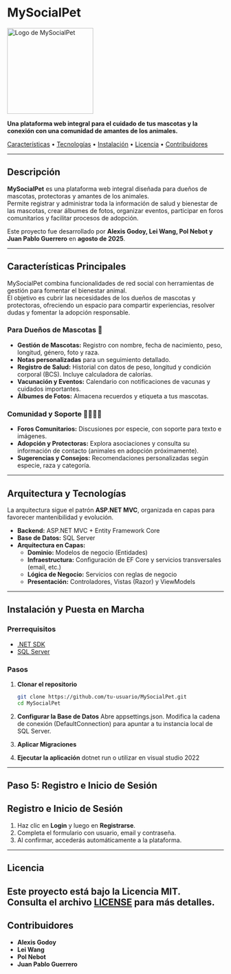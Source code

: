# MySocialPet

  <img src="https://i.imgur.com/8a3n3tC.png" alt="Logo de MySocialPet" width="200"/>

  <strong>Una plataforma web integral para el cuidado de tus mascotas y la conexión con una comunidad de amantes de los animales.</strong>

  <a href="#características-principales">Características</a> •
  <a href="#arquitectura-y-tecnologías">Tecnologías</a> •
  <a href="#instalación-y-puesta-en-marcha">Instalación</a> •
  <a href="#licencia">Licencia</a> •
  <a href="#contribuidores">Contribuidores</a>

---

## Descripción

**MySocialPet** es una plataforma web integral diseñada para dueños de mascotas, protectoras y amantes de los animales.  
Permite registrar y administrar toda la información de salud y bienestar de las mascotas, crear álbumes de fotos, organizar eventos, participar en foros comunitarios y facilitar procesos de adopción.  

Este proyecto fue desarrollado por **Alexis Godoy, Lei Wang, Pol Nebot y Juan Pablo Guerrero** en **agosto de 2025**.

---

## Características Principales

MySocialPet combina funcionalidades de red social con herramientas de gestión para fomentar el bienestar animal.  
El objetivo es cubrir las necesidades de los dueños de mascotas y protectoras, ofreciendo un espacio para compartir experiencias, resolver dudas y fomentar la adopción responsable.

### Para Dueños de Mascotas 🐾
- **Gestión de Mascotas:** Registro con nombre, fecha de nacimiento, peso, longitud, género, foto y raza.  
- **Notas personalizadas** para un seguimiento detallado.  
- **Registro de Salud:** Historial con datos de peso, longitud y condición corporal (BCS). Incluye calculadora de calorías.  
- **Vacunación y Eventos:** Calendario con notificaciones de vacunas y cuidados importantes.  
- **Álbumes de Fotos:** Almacena recuerdos y etiqueta a tus mascotas.  

### Comunidad y Soporte 👨‍👩‍👧‍👦
- **Foros Comunitarios:** Discusiones por especie, con soporte para texto e imágenes.  
- **Adopción y Protectoras:** Explora asociaciones y consulta su información de contacto (animales en adopción próximamente).  
- **Sugerencias y Consejos:** Recomendaciones personalizadas según especie, raza y categoría.  

---

## Arquitectura y Tecnologías

La arquitectura sigue el patrón **ASP.NET MVC**, organizada en capas para favorecer mantenibilidad y evolución.

- **Backend:** ASP.NET MVC + Entity Framework Core  
- **Base de Datos:** SQL Server  
- **Arquitectura en Capas:**  
  - **Dominio:** Modelos de negocio (Entidades)  
  - **Infraestructura:** Configuración de EF Core y servicios transversales (email, etc.)  
  - **Lógica de Negocio:** Servicios con reglas de negocio  
  - **Presentación:** Controladores, Vistas (Razor) y ViewModels  

---

## Instalación y Puesta en Marcha

### Prerrequisitos
- [.NET SDK](https://dotnet.microsoft.com/en-us/download)
- [SQL Server](https://www.microsoft.com/es-es/sql-server)

### Pasos

1. **Clonar el repositorio**
   ```bash
   git clone https://github.com/tu-usuario/MySocialPet.git
   cd MySocialPet
   
2. **Configurar la Base de Datos**
Abre appsettings.json.
Modifica la cadena de conexión (DefaultConnection) para apuntar a tu instancia local de SQL Server.

3. **Aplicar Migraciones**

4. **Ejecutar la aplicación**
dotnet run o utilizar en visual studio 2022

---

## Paso 5: **Registro e Inicio de Sesión**

## Registro e Inicio de Sesión

1. Haz clic en **Login** y luego en **Registrarse**.  
2. Completa el formulario con usuario, email y contraseña.  
3. Al confirmar, accederás automáticamente a la plataforma.
---
## Licencia

Este proyecto está bajo la **Licencia MIT**.  
Consulta el archivo [LICENSE](LICENSE) para más detalles.
---
## Contribuidores

- **Alexis Godoy**  
- **Lei Wang**  
- **Pol Nebot**  
- **Juan Pablo Guerrero**
